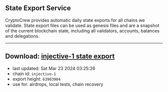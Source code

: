 ## State Export Service
CryptoCrew provides automatic daily state exports for all chains we validate. State export files can be used as genesis files and are a snapshot of the current blockchain state, including all validators, accounts, balances and delegations.

---
**Download: [injective-1 state export](https://dl-eu2.ccvalidators.com/SERVICE/injective/injective-1_export_63903904.json)**
---

- last updated: Sat Mar 23 2024 03:25:26
- chain id: `injective-1`
- export height: `63903904`
- use for: airdrops, local tests, chain recovery

